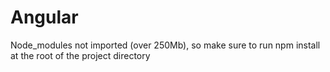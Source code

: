 # Angular
Node_modules not imported (over 250Mb), so make sure to run npm install at the root of the project directory
